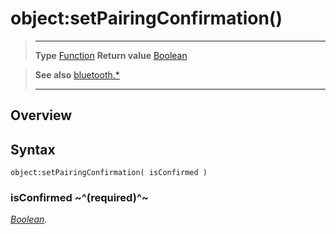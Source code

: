 # object:setPairingConfirmation()

> --------------------- ------------------------------------------------------------------------------------------
> __Type__              [Function](https://docs.coronalabs.com/api/type/Function.html)
> __Return value__      [Boolean](https://docs.coronalabs.com/api/type/Boolean.html)


> __See also__          [bluetooth.*](/plugin/bluetooth.md)
> --------------------- ------------------------------------------------------------------------------------------

## Overview

## Syntax

	object:setPairingConfirmation( isConfirmed )

### isConfirmed ~^(required)^~
_[Boolean](https://docs.coronalabs.com/api/type/Boolean.html)._